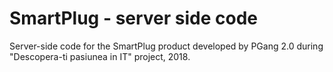 SmartPlug - server side code
=

Server-side code for the SmartPlug product developed by PGang 2.0 during "Descopera-ti pasiunea in IT" project, 2018.<br> 

